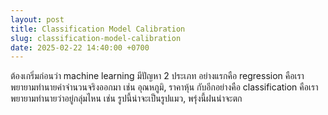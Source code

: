 ```yaml
---
layout: post
title: Classification Model Calibration 
slug: classification-model-calibration 
date: 2025-02-22 14:40:00 +0700
---
```


ต้องเกริ่มก่อนว่า machine learning มีปัญหา 2 ประเภท อย่างแรกคือ regression คือเราพยายามทำนายค่าจำนวนจริงออกมา เช่น อุณหภูมิ, ราคาหุ้น กับอีกอย่างคือ classification คือเราพยายามทำนายว่าอยู่กลุ่มไหน เช่น รูปนี้น่าจะเป็นรูปแมว, พรุ่งนี้ฝนน่าจะตก

